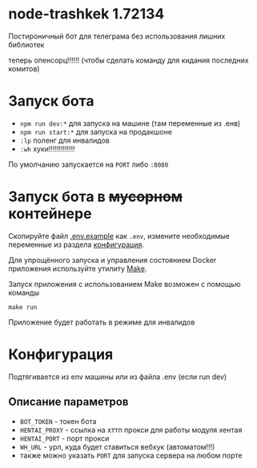 # node-trashkek 1.72134
Постироничный бот для телеграма без использования лишних библиотек

теперь опенсорц!!!!!! (чтобы сделать команду для кидания последних комитов)

# Запуск бота
- ``` npm run dev:* ``` для запуска на машине (там переменные из .енв)
- ``` npm run start:* ``` для запуска на продакшоне
- ``` :lp ``` поленг для инвалидов
- ``` :wh ``` хуки!!!!!!!!!!!!!

По умолчанию запускается на ```PORT``` либо ```:8080```

# Запуск бота в ~~мусорном~~ контейнере

Скопируйте файл [.env.example](.env.example) как `.env`, измените необходимые переменные из раздела [конфигурация](#конфигурация).

Для упрощённого запуска и управления состоянием Docker приложения используйте утилиту [Make](https://www.gnu.org/software/make/).

Запуск приложения с использованием Make возможен с помощью команды
```shell
make run
```

Приложение будет работать в режиме для инвалидов

# Конфигурация
Подтягивается из env машины или из файла .env (если run dev)
## Описание параметров 
- ```BOT_TOKEN``` - токен бота
- ```HENTAI_PROXY``` - ссылка на хттп прокси для работы модуля хентая
- ```HENTAI_PORT``` - порт прокси
- ```WH_URL``` - урл, куда будет ставиться вебхук (автоматом!!!)
- также можно указать ```PORT``` для запуска сервера на любом порте
